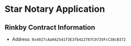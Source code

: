 # Star Notary Application

## Rinkby Contract Information
- Address: `0x4927cAa042541f3E3fb422787C9735FcC38cB372`
